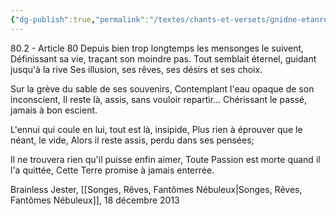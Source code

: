 ```yaml
---
{"dg-publish":true,"permalink":"/textes/chants-et-versets/gnidne-etanretla/","created":"2024-12-16T13:46:39.095+01:00","updated":"2024-05-25T08:29:47.890+02:00"}
---
```



80.2 - Article 80
Depuis bien trop longtemps les mensonges le suivent,
Définissant sa vie, traçant son moindre pas.
Tout semblait éternel, guidant jusqu'à la rive
Ses illusion, ses rêves, ses désirs et ses choix.

Sur la grève du sable de ses souvenirs,
Contemplant l'eau opaque de son inconscient,
Il reste là, assis, sans vouloir repartir...
Chérissant le passé, jamais à bon escient.

L'ennui qui coule en lui, tout est là, insipide,
Plus rien à éprouver que le néant, le vide,
Alors il reste assis, perdu dans ses pensées;

Il ne trouvera rien qu'il puisse enfin aimer,
Toute Passion est morte quand il l'a quittée,
Cette Terre promise à jamais enterrée.

Brainless Jester, [[Songes, Rêves, Fantômes Nébuleux\|Songes, Rêves, Fantômes Nébuleux]], 18 décembre 2013